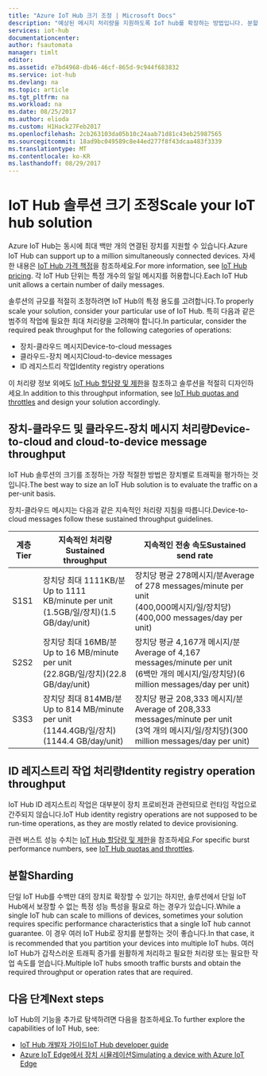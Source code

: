 ```yaml
---
title: "Azure IoT Hub 크기 조정 | Microsoft Docs"
description: "예상된 메시지 처리량을 지원하도록 IoT hub를 확장하는 방법입니다. 분할을 위한 옵션 및 각 계층에 지원되는 처리량에 대한 요약을 포함합니다."
services: iot-hub
documentationcenter: 
author: fsautomata
manager: timlt
editor: 
ms.assetid: e7bd4968-db46-46cf-865d-9c944f683832
ms.service: iot-hub
ms.devlang: na
ms.topic: article
ms.tgt_pltfrm: na
ms.workload: na
ms.date: 08/25/2017
ms.author: elioda
ms.custom: H1Hack27Feb2017
ms.openlocfilehash: 2cb263103da05b10c24aab71d81c43eb25987565
ms.sourcegitcommit: 18ad9bc049589c8e44ed277f8f43dcaa483f3339
ms.translationtype: MT
ms.contentlocale: ko-KR
ms.lasthandoff: 08/29/2017
---
```

# <a name="scale-your-iot-hub-solution"></a><span data-ttu-id="53a31-104">IoT Hub 솔루션 크기 조정</span><span class="sxs-lookup"><span data-stu-id="53a31-104">Scale your IoT hub solution</span></span>
<span data-ttu-id="53a31-105">Azure IoT Hub는 동시에 최대 백만 개의 연결된 장치를 지원할 수 있습니다.</span><span class="sxs-lookup"><span data-stu-id="53a31-105">Azure IoT Hub can support up to a million simultaneously connected devices.</span></span> <span data-ttu-id="53a31-106">자세한 내용은 [IoT Hub 가격 책정][lnk-pricing]을 참조하세요.</span><span class="sxs-lookup"><span data-stu-id="53a31-106">For more information, see [IoT Hub pricing][lnk-pricing].</span></span> <span data-ttu-id="53a31-107">각 IoT Hub 단위는 특정 개수의 일일 메시지를 허용합니다.</span><span class="sxs-lookup"><span data-stu-id="53a31-107">Each IoT Hub unit allows a certain number of daily messages.</span></span>

<span data-ttu-id="53a31-108">솔루션의 규모를 적절히 조정하려면 IoT Hub의 특정 용도를 고려합니다.</span><span class="sxs-lookup"><span data-stu-id="53a31-108">To properly scale your solution, consider your particular use of IoT Hub.</span></span> <span data-ttu-id="53a31-109">특히 다음과 같은 범주의 작업에 필요한 최대 처리량을 고려해야 합니다.</span><span class="sxs-lookup"><span data-stu-id="53a31-109">In particular, consider the required peak throughput for the following categories of operations:</span></span>

* <span data-ttu-id="53a31-110">장치-클라우드 메시지</span><span class="sxs-lookup"><span data-stu-id="53a31-110">Device-to-cloud messages</span></span>
* <span data-ttu-id="53a31-111">클라우드-장치 메시지</span><span class="sxs-lookup"><span data-stu-id="53a31-111">Cloud-to-device messages</span></span>
* <span data-ttu-id="53a31-112">ID 레지스트리 작업</span><span class="sxs-lookup"><span data-stu-id="53a31-112">Identity registry operations</span></span>

<span data-ttu-id="53a31-113">이 처리량 정보 외에도 [IoT Hub 할당량 및 제한][IoT Hub quotas and throttles]을 참조하고 솔루션을 적절히 디자인하세요.</span><span class="sxs-lookup"><span data-stu-id="53a31-113">In addition to this throughput information, see [IoT Hub quotas and throttles][IoT Hub quotas and throttles] and design your solution accordingly.</span></span>

## <a name="device-to-cloud-and-cloud-to-device-message-throughput"></a><span data-ttu-id="53a31-114">장치-클라우드 및 클라우드-장치 메시지 처리량</span><span class="sxs-lookup"><span data-stu-id="53a31-114">Device-to-cloud and cloud-to-device message throughput</span></span>
<span data-ttu-id="53a31-115">IoT Hub 솔루션의 크기를 조정하는 가장 적절한 방법은 장치별로 트래픽을 평가하는 것입니다.</span><span class="sxs-lookup"><span data-stu-id="53a31-115">The best way to size an IoT Hub solution is to evaluate the traffic on a per-unit basis.</span></span>

<span data-ttu-id="53a31-116">장치-클라우드 메시지는 다음과 같은 지속적인 처리량 지침을 따릅니다.</span><span class="sxs-lookup"><span data-stu-id="53a31-116">Device-to-cloud messages follow these sustained throughput guidelines.</span></span>

| <span data-ttu-id="53a31-117">계층</span><span class="sxs-lookup"><span data-stu-id="53a31-117">Tier</span></span> | <span data-ttu-id="53a31-118">지속적인 처리량</span><span class="sxs-lookup"><span data-stu-id="53a31-118">Sustained throughput</span></span> | <span data-ttu-id="53a31-119">지속적인 전송 속도</span><span class="sxs-lookup"><span data-stu-id="53a31-119">Sustained send rate</span></span> |
| --- | --- | --- |
| <span data-ttu-id="53a31-120">S1</span><span class="sxs-lookup"><span data-stu-id="53a31-120">S1</span></span> |<span data-ttu-id="53a31-121">장치당 최대 1111KB/분</span><span class="sxs-lookup"><span data-stu-id="53a31-121">Up to 1111 KB/minute per unit</span></span><br/><span data-ttu-id="53a31-122">(1.5GB/일/장치)</span><span class="sxs-lookup"><span data-stu-id="53a31-122">(1.5 GB/day/unit)</span></span> |<span data-ttu-id="53a31-123">장치당 평균 278메시지/분</span><span class="sxs-lookup"><span data-stu-id="53a31-123">Average of 278 messages/minute per unit</span></span><br/><span data-ttu-id="53a31-124">(400,000메시지/일/장치당)</span><span class="sxs-lookup"><span data-stu-id="53a31-124">(400,000 messages/day per unit)</span></span> |
| <span data-ttu-id="53a31-125">S2</span><span class="sxs-lookup"><span data-stu-id="53a31-125">S2</span></span> |<span data-ttu-id="53a31-126">장치당 최대 16MB/분</span><span class="sxs-lookup"><span data-stu-id="53a31-126">Up to 16 MB/minute per unit</span></span><br/><span data-ttu-id="53a31-127">(22.8GB/일/장치)</span><span class="sxs-lookup"><span data-stu-id="53a31-127">(22.8 GB/day/unit)</span></span> |<span data-ttu-id="53a31-128">장치당 평균 4,167개 메시지/분</span><span class="sxs-lookup"><span data-stu-id="53a31-128">Average of 4,167 messages/minute per unit</span></span><br/><span data-ttu-id="53a31-129">(6백만 개의 메시지/일/장치당)</span><span class="sxs-lookup"><span data-stu-id="53a31-129">(6 million messages/day per unit)</span></span> |
| <span data-ttu-id="53a31-130">S3</span><span class="sxs-lookup"><span data-stu-id="53a31-130">S3</span></span> |<span data-ttu-id="53a31-131">장치당 최대 814MB/분</span><span class="sxs-lookup"><span data-stu-id="53a31-131">Up to 814 MB/minute per unit</span></span><br/><span data-ttu-id="53a31-132">(1144.4GB/일/장치)</span><span class="sxs-lookup"><span data-stu-id="53a31-132">(1144.4 GB/day/unit)</span></span> |<span data-ttu-id="53a31-133">장치당 평균 208,333 메시지/분</span><span class="sxs-lookup"><span data-stu-id="53a31-133">Average of 208,333 messages/minute per unit</span></span><br/><span data-ttu-id="53a31-134">(3억 개의 메시지/일/장치당)</span><span class="sxs-lookup"><span data-stu-id="53a31-134">(300 million messages/day per unit)</span></span> |

## <a name="identity-registry-operation-throughput"></a><span data-ttu-id="53a31-135">ID 레지스트리 작업 처리량</span><span class="sxs-lookup"><span data-stu-id="53a31-135">Identity registry operation throughput</span></span>
<span data-ttu-id="53a31-136">IoT Hub ID 레지스트리 작업은 대부분이 장치 프로비전과 관련되므로 런타임 작업으로 간주되지 않습니다.</span><span class="sxs-lookup"><span data-stu-id="53a31-136">IoT Hub identity registry operations are not supposed to be run-time operations, as they are mostly related to device provisioning.</span></span>

<span data-ttu-id="53a31-137">관련 버스트 성능 수치는 [IoT Hub 할당량 및 제한][IoT Hub quotas and throttles]을 참조하세요.</span><span class="sxs-lookup"><span data-stu-id="53a31-137">For specific burst performance numbers, see [IoT Hub quotas and throttles][IoT Hub quotas and throttles].</span></span>

## <a name="sharding"></a><span data-ttu-id="53a31-138">분할</span><span class="sxs-lookup"><span data-stu-id="53a31-138">Sharding</span></span>
<span data-ttu-id="53a31-139">단일 IoT Hub를 수백만 대의 장치로 확장할 수 있기는 하지만, 솔루션에서 단일 IoT Hub에서 보장할 수 없는 특정 성능 특성을 필요로 하는 경우가 있습니다.</span><span class="sxs-lookup"><span data-stu-id="53a31-139">While a single IoT hub can scale to millions of devices, sometimes your solution requires specific performance characteristics that a single IoT hub cannot guarantee.</span></span> <span data-ttu-id="53a31-140">이 경우 여러 IoT Hub로 장치를 분할하는 것이 좋습니다.</span><span class="sxs-lookup"><span data-stu-id="53a31-140">In that case, it is recommended that you partition your devices into multiple IoT hubs.</span></span> <span data-ttu-id="53a31-141">여러 IoT Hub가 갑작스러운 트래픽 증가를 원활하게 처리하고 필요한 처리량 또는 필요한 작업 속도를 얻습니다.</span><span class="sxs-lookup"><span data-stu-id="53a31-141">Multiple IoT hubs smooth traffic bursts and obtain the required throughput or operation rates that are required.</span></span>

## <a name="next-steps"></a><span data-ttu-id="53a31-142">다음 단계</span><span class="sxs-lookup"><span data-stu-id="53a31-142">Next steps</span></span>
<span data-ttu-id="53a31-143">IoT Hub의 기능을 추가로 탐색하려면 다음을 참조하세요.</span><span class="sxs-lookup"><span data-stu-id="53a31-143">To further explore the capabilities of IoT Hub, see:</span></span>

* <span data-ttu-id="53a31-144">[IoT Hub 개발자 가이드][lnk-devguide]</span><span class="sxs-lookup"><span data-stu-id="53a31-144">[IoT Hub developer guide][lnk-devguide]</span></span>
* <span data-ttu-id="53a31-145">[Azure IoT Edge에서 장치 시뮬레이션][lnk-iotedge]</span><span class="sxs-lookup"><span data-stu-id="53a31-145">[Simulating a device with Azure IoT Edge][lnk-iotedge]</span></span>

[lnk-pricing]: https://azure.microsoft.com/pricing/details/iot-hub
[IoT Hub quotas and throttles]: iot-hub-devguide-quotas-throttling.md

[lnk-devguide]: iot-hub-devguide.md
[lnk-iotedge]: iot-hub-linux-iot-edge-simulated-device.md
